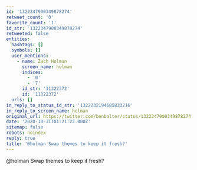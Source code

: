 ```yaml
---
id: '1322347900349878274'
retweet_count: '0'
favorite_count: '1'
id_str: '1322347900349878274'
retweeted: false
entities:
  hashtags: []
  symbols: []
  user_mentions:
    - name: Zach Holman
      screen_name: holman
      indices:
        - '0'
        - '7'
      id_str: '11322372'
      id: '11322372'
  urls: []
in_reply_to_status_id_str: '1322232194685833216'
in_reply_to_screen_name: holman
original_url: https://twitter.com/benbalter/status/1322347900349878274
date: '2020-10-31T01:21:22.000Z'
sitemap: false
robots: noindex
reply: true
title: '@holman Swap themes to keep it fresh?'
---
```


@holman Swap themes to keep it fresh?